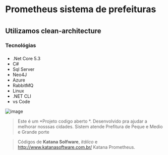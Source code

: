 # Prometheus sistema de prefeituras <h1>   
## Utilizamos **clean-architecture**
### Tecnológias <h3>
* .Net Core 5.3
* C#
* Sql Server
* Neo4J
* Azure 
* RabbitMQ
* Linux
* .NET CLI
* vs Code

![image](https://drive.google.com/file/d/1FF6BHhgTyx_EA-rxY8nXPbt0x0AQQ8te/view?usp=sharing)


>Este é um *Projeto codigo aberto *. Desenvolvido pra ajudar a melhorar nosssas cidades. 
>Sistem atende Prefitura de Peque e Medio e Grande porte

>Códigos de **Katana Solfware**, _itálico_ e <http://www.katanasoftware.com.br/> Katana Prometheus.